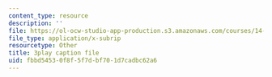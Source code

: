```yaml
---
content_type: resource
description: ''
file: https://ol-ocw-studio-app-production.s3.amazonaws.com/courses/14-772-development-economics-macroeconomics-spring-2013/fbbd54530f8f5f7dbf701d7cadbc62a6_0hA7nbRzOy0.vtt
file_type: application/x-subrip
resourcetype: Other
title: 3play caption file
uid: fbbd5453-0f8f-5f7d-bf70-1d7cadbc62a6
---
```

